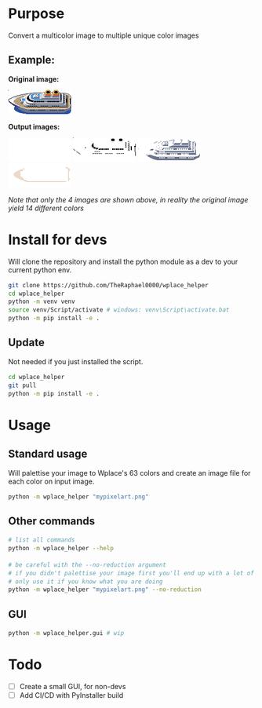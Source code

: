 # Purpose

Convert a multicolor image to multiple unique color images

## Example:

**Original image:**

![](imgs/example_0.png)

**Output images:**

![](imgs/example_1.png)
![](imgs/example_2.png)
![](imgs/example_3.png)
![](imgs/example_4.png)

*Note that only the 4 images are shown above, in reality the original image yield 14 different colors*

# Install for devs

Will clone the repository and install the python module as a dev to your current python env.

```bash
git clone https://github.com/TheRaphael0000/wplace_helper
cd wplace_helper
python -m venv venv
source venv/Script/activate # windows: venv\Script\activate.bat
python -m pip install -e .
```

## Update

Not needed if you just installed the script.

```bash
cd wplace_helper
git pull
python -m pip install -e .
```

# Usage

## Standard usage

Will palettise your image to Wplace's 63 colors and create an image file for each color on input image.

```bash
python -m wplace_helper "mypixelart.png"
```

## Other commands

```bash
# list all commands
python -m wplace_helper --help

# be careful with the --no-reduction argument
# if you didn't palettise your image first you'll end up with a lot of images
# only use it if you know what you are doing
python -m wplace_helper "mypixelart.png" --no-reduction 
```

## GUI

```bash
python -m wplace_helper.gui # wip
```

# Todo

- [ ] Create a small GUI, for non-devs
- [ ] Add CI/CD with PyInstaller build